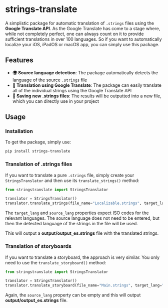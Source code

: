 # strings-translate
A simplistic package for automatic translation of `.strings` files using the **Google Translate API**. As the Google Translate has come to a stage where, while not completely perfect, one can always count on it to provide sufficient translations in over 100 languages. So if you want to automatically localize your iOS, iPadOS or macOS app, you can simply use this package.

## Features

  - **🌍 Source language detection**: The package automatically detects the language of the source `.strings` file
  - **📖 Translation using Google Translate**: The package can easily translate all of the individual strings using the Google Translate API
  - **📝 Saving new .strings files**: The results will be outputted into a new file, which you can directly use in your project

## Usage

### Installation

To get the package, simply use:

```bash
pip install strings-translate
```

### Translation of .strings files

If you want to translate a pure `.strings` file, simply create your `StringsTranslator` and then use its `translate_strings()` method:

```python
from stringstranslate import StringsTranslator

translator = StringsTranslator()
translator.translate_strings(file_name="Localizable.strings", target_lang="es", source_lang="en")
```

The `target_lang` and `source_lang` properties expect ISO codes for the relevant languages. The source language does not need to be entered, but then the detected language of the strings in the file will be used.

This will output a **output/output_es.strings** file with the translated strings.

### Translation of storyboards

If you want to translate a storyboard, the approach is very similar. You only need to use the `translate_storyboard()` method:

```python
from stringstranslate import StringsTranslator

translator = StringsTranslator()
translator.translate_storyboard(file_name="Main.strings", target_lang="es", source_lang="en")
```

Again, the `source_lang` property can be empty and this will output **output/output_es.strings** file.
